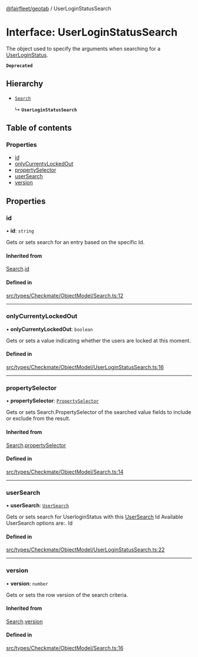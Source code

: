 [@fairfleet/geotab](../README.md) / UserLoginStatusSearch

# Interface: UserLoginStatusSearch

The object used to specify the
 arguments when searching for a [UserLoginStatus](UserLoginStatus.md).

**`Deprecated`**

## Hierarchy

- [`Search`](Search.md)

  ↳ **`UserLoginStatusSearch`**

## Table of contents

### Properties

- [id](UserLoginStatusSearch.md#id)
- [onlyCurrentyLockedOut](UserLoginStatusSearch.md#onlycurrentylockedout)
- [propertySelector](UserLoginStatusSearch.md#propertyselector)
- [userSearch](UserLoginStatusSearch.md#usersearch)
- [version](UserLoginStatusSearch.md#version)

## Properties

### id

• **id**: `string`

Gets or sets search for an entry based on the specific Id.

#### Inherited from

[Search](Search.md).[id](Search.md#id)

#### Defined in

[src/types/Checkmate/ObjectModel/Search.ts:12](https://github.com/fairfleet/geotab/blob/b682f10/src/types/Checkmate/ObjectModel/Search.ts#L12)

___

### onlyCurrentyLockedOut

• **onlyCurrentyLockedOut**: `boolean`

Gets or sets a value indicating whether the users are locked at this moment.

#### Defined in

[src/types/Checkmate/ObjectModel/UserLoginStatusSearch.ts:16](https://github.com/fairfleet/geotab/blob/b682f10/src/types/Checkmate/ObjectModel/UserLoginStatusSearch.ts#L16)

___

### propertySelector

• **propertySelector**: [`PropertySelector`](PropertySelector.md)

Gets or sets Search.PropertySelector of the searched value fields to include or exclude from the result.

#### Inherited from

[Search](Search.md).[propertySelector](Search.md#propertyselector)

#### Defined in

[src/types/Checkmate/ObjectModel/Search.ts:14](https://github.com/fairfleet/geotab/blob/b682f10/src/types/Checkmate/ObjectModel/Search.ts#L14)

___

### userSearch

• **userSearch**: [`UserSearch`](UserSearch.md)

Gets or sets search for UserloginStatus with this [UserSearch](UserSearch.md) Id
 Available UserSearch options are:.
 <list><item><description>Id</description></item></list>

#### Defined in

[src/types/Checkmate/ObjectModel/UserLoginStatusSearch.ts:22](https://github.com/fairfleet/geotab/blob/b682f10/src/types/Checkmate/ObjectModel/UserLoginStatusSearch.ts#L22)

___

### version

• **version**: `number`

Gets or sets the row version of the search criteria.

#### Inherited from

[Search](Search.md).[version](Search.md#version)

#### Defined in

[src/types/Checkmate/ObjectModel/Search.ts:16](https://github.com/fairfleet/geotab/blob/b682f10/src/types/Checkmate/ObjectModel/Search.ts#L16)
